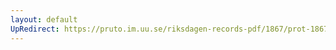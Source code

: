 ```yaml
---
layout: default
UpRedirect: https://pruto.im.uu.se/riksdagen-records-pdf/1867/prot-1867--ak--319/prot-1867--ak--319_026.pdf
---
```

